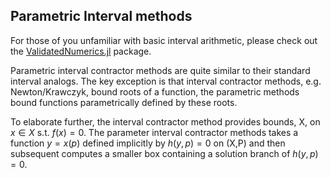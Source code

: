## Parametric Interval methods

For those of you unfamiliar with basic interval arithmetic, please check out the
[ValidatedNumerics.jl](https://github.com/JuliaIntervals/ValidatedNumerics.jl) package.

Parametric interval contractor methods are quite similar to their standard interval
analogs. The key exception is that interval contractor methods, e.g. Newton/Krawczyk,
bound roots of a function, the parametric methods bound functions parametrically defined by these roots.

To elaborate further, the interval contractor method provides bounds, X, on $x \in X$ s.t. $f(x) = 0$.
The parameter interval contractor methods takes a function $y = x(p)$ defined implicitly by $h(y,p) = 0$ on (X,P)
and then subsequent computes a smaller box containing a solution branch of $h(y,p) = 0$.
